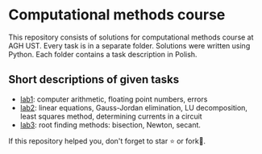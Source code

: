 # Computational methods course

This repository consists of solutions for computational methods course at AGH UST. Every task is in a separate folder. Solutions were written using Python. Each folder contains a task description in Polish.

## Short descriptions of given tasks

- [lab1](https://github.com/pklatka/computational-methods-course/tree/main/Lab%2001): computer arithmetic, floating point numbers, errors
- [lab2](https://github.com/pklatka/computational-methods-course/tree/main/Lab%2002): linear equations, Gauss-Jordan elimination, LU decomposition, least squares method, determining currents in a circuit
- [lab3](https://github.com/pklatka/computational-methods-course/tree/main/Lab%2003): root finding methods: bisection, Newton, secant.

If this repository helped you, don't forget to star ⭐️ or fork🍴.
